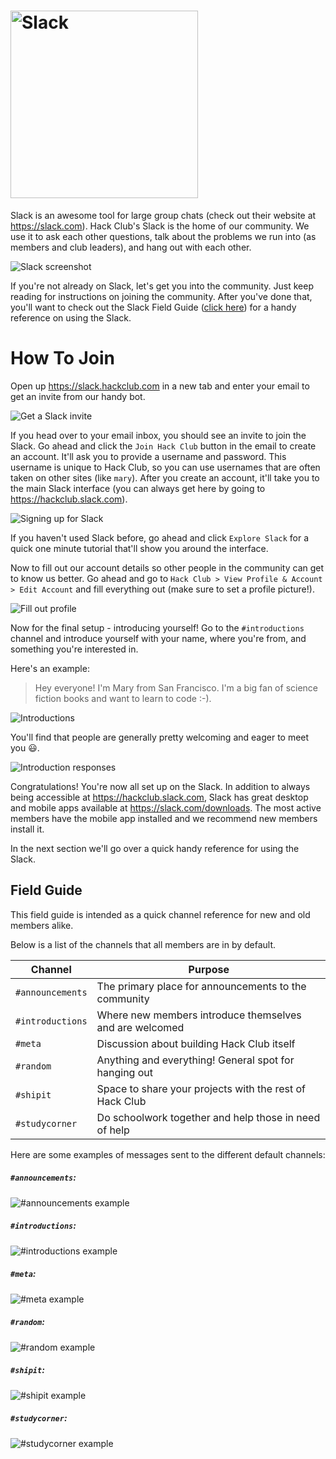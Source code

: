 # <img src="img/slack_logo.png" alt="Slack" width="300px">

Slack is an awesome tool for large group chats (check out their website at https://slack.com). Hack Club's Slack is the home of our community. We use it to ask each other questions, talk about the problems we run into (as members and club leaders), and hang out with each other.

![Slack screenshot](img/slack_screenshot.png)

If you're not already on Slack, let's get you into the community. Just keep reading for instructions on joining the community. After you've done that, you'll want to check out the Slack Field Guide ([click here](#field-guide)) for a handy reference on using the Slack.

# How To Join

Open up https://slack.hackclub.com in a new tab and enter your email to get an invite from our handy bot.

![Get a Slack invite](img/slack_setup_1_invite.gif)

If you head over to your email inbox, you should see an invite to join the Slack. Go ahead and click the `Join Hack Club` button in the email to create an account. It'll ask you to provide a username and password. This username is unique to Hack Club, so you can use usernames that are often taken on other sites (like `mary`). After you create an account, it'll take you to the main Slack interface (you can always get here by going to https://hackclub.slack.com).

![Signing up for Slack](img/slack_setup_2_create_account.gif)

If you haven't used Slack before, go ahead and click `Explore Slack` for a quick one minute tutorial that'll show you around the interface.

Now to fill out our account details so other people in the community can get to know us better. Go ahead and go to `Hack Club > View Profile & Account > Edit Account` and fill everything out (make sure to set a profile picture!).

![Fill out profile](img/slack_setup_3_edit_profile.gif)

Now for the final setup - introducing yourself! Go to the `#introductions` channel and introduce yourself with your name, where you're from, and something you're interested in.

Here's an example:

> Hey everyone! I'm Mary from San Francisco. I'm a big fan of science fiction books and want to learn to code :-).

![Introductions](img/slack_setup_4_introductions.gif)

You'll find that people are generally pretty welcoming and eager to meet you :smiley:.

![Introduction responses](img/slack_setup_5_introduction_responses.png)

Congratulations! You're now all set up on the Slack. In addition to always being accessible at https://hackclub.slack.com, Slack has great desktop and mobile apps available at https://slack.com/downloads. The most active members have the mobile app installed and we recommend new members install it.

In the next section we'll go over a quick handy reference for using the Slack.

## Field Guide

This field guide is intended as a quick channel reference for new and old members alike.

Below is a list of the channels that all members are in by default.

| Channel          | Purpose                                                 |
|------------------|---------------------------------------------------------|
| `#announcements` | The primary place for announcements to the community    |
| `#introductions` | Where new members introduce themselves and are welcomed |
| `#meta`          | Discussion about building Hack Club itself              |
| `#random`        | Anything and everything! General spot for hanging out   |
| `#shipit`        | Space to share your projects with the rest of Hack Club |
| `#studycorner`   | Do schoolwork together and help those in need of help   |

Here are some examples of messages sent to the different default channels:

##### `#announcements`:

![`#announcements` example](img/slack_example_announcements.png)

##### `#introductions`:

![`#introductions` example](img/slack_example_introductions.png)

##### `#meta`:

![`#meta` example](img/slack_example_meta.png)

##### `#random`:

![`#random` example](img/slack_example_random.png)

##### `#shipit`:

![`#shipit` example](img/slack_example_shipit.png)

##### `#studycorner`:

![`#studycorner` example](img/slack_example_studycorner.png)
